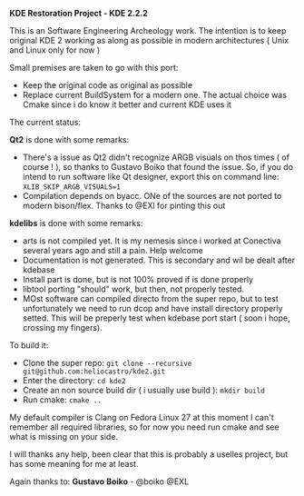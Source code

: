 **KDE Restoration Project - KDE 2.2.2**

This is an Software Engineering Archeology work. The intention is to keep original KDE 2
working as along as possible in modern architectures ( Unix and Linux only for now )

Small premises are taken to go with this port:
- Keep the original code as original as possible
- Replace current BuildSystem for a modern one. The actual choice was Cmake since i do
know it better and current KDE uses it

The current status:

**Qt2** is done with some remarks:
- There's a issue as Qt2 didn't recognize ARGB visuals on thos times ( of course ! ), so thanks to Gustavo Boiko that
  found the issue. So, if you do intend to run software like Qt designer, export this on command line:
  `XLIB_SKIP_ARGB_VISUALS=1`
- Compilation depends on byacc. ONe of the sources are not ported to modern bison/flex. Thanks to @EXl for pinting this
  out

**kdelibs** is done with some remarks:
- arts is not compiled yet. It is my nemesis since i worked at Conectiva several years ago and still a pain. Help
  welcome
- Documentation is not generated. This is secondary and wil be dealt after kdebase
- Install part is done, but is not 100% proved if is done properly
- libtool porting "should" work, but then, not properly tested.
- MOst software can compiled directo from the super repo, but to test unfortunately we need to run dcop and have install
  directory properly setted. This will be preperly test when kdebase port start ( soon i hope, crossing my fingers).

To build it:

- Clone the super repo: `git clone --recursive git@github.com:heliocastro/kde2.git`
- Enter the directory: `cd kde2`
- Create an non source build dir ( i usually use build ): `mkdir build`
- Run cmake: `cmake ..`

My default compiler is Clang on Fedora Linux 27 at this moment
I can't remember all required libraries, so for now you need run cmake and see what is missing on your side.

I will thanks any help, been clear that this is probably a uselles project, but has some meaning for me at least.

Again thanks to:
**Gustavo Boiko** - @boiko
@EXL
